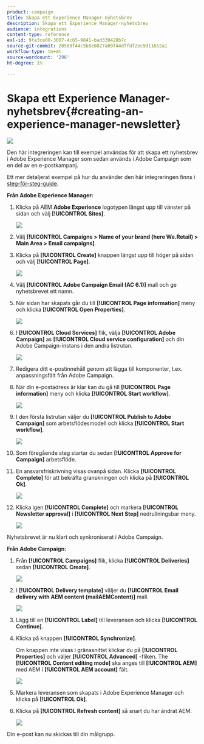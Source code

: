 ```yaml
---
product: campaign
title: Skapa ett Experience Manager-nyhetsbrev
description: Skapa ett Experience Manager-nyhetsbrev
audience: integrations
content-type: reference
exl-id: 9fa3ce08-3007-4c65-9841-bad339428b7c
source-git-commit: 20509f44c5b8e0827a09f44dffdf2ec9d11652a1
workflow-type: tm+mt
source-wordcount: '296'
ht-degree: 1%

---
```


# Skapa ett Experience Manager-nyhetsbrev{#creating-an-experience-manager-newsletter}

![](../../assets/common.svg)

Den här integreringen kan till exempel användas för att skapa ett nyhetsbrev i Adobe Experience Manager som sedan används i Adobe Campaign som en del av en e-postkampanj.

Ett mer detaljerat exempel på hur du använder den här integreringen finns i [steg-för-steg-guide](https://helpx.adobe.com/campaign/kb/acc-aem.html).

**Från Adobe Experience Manager:**

1. Klicka på AEM **Adobe Experience** logotypen längst upp till vänster på sidan och välj **[!UICONTROL Sites]**.

   ![](assets/aem_uc_1.png)

1. Välj **[!UICONTROL Campaigns > Name of your brand (here We.Retail) > Main Area > Email campaigns]**.
1. Klicka på **[!UICONTROL Create]** knappen längst upp till höger på sidan och välj **[!UICONTROL Page]**.

   ![](assets/aem_uc_2.png)

1. Välj **[!UICONTROL Adobe Campaign Email (AC 6.1)]** mall och ge nyhetsbrevet ett namn.
1. När sidan har skapats går du till **[!UICONTROL Page information]** meny och klicka **[!UICONTROL Open Properties]**.

   ![](assets/aem_uc_3.png)

1. I **[!UICONTROL Cloud Services]** flik, välja **[!UICONTROL Adobe Campaign]** as **[!UICONTROL Cloud service configuration]** och din Adobe Campaign-instans i den andra listrutan.

   ![](assets/aem_uc_4.png)

1. Redigera ditt e-postinnehåll genom att lägga till komponenter, t.ex. anpassningsfält från Adobe Campaign.
1. När din e-postadress är klar kan du gå till **[!UICONTROL Page information]** meny och klicka **[!UICONTROL Start workflow]**.

   ![](assets/aem_uc_5.png)

1. I den första listrutan väljer du **[!UICONTROL Publish to Adobe Campaign]** som arbetsflödesmodell och klicka **[!UICONTROL Start workflow]**.

   ![](assets/aem_uc_6.png)

1. Som föregående steg startar du sedan **[!UICONTROL Approve for Campaign]** arbetsflöde.
1. En ansvarsfriskrivning visas ovanpå sidan. Klicka **[!UICONTROL Complete]** för att bekräfta granskningen och klicka på **[!UICONTROL Ok]**.

   ![](assets/aem_uc_7.png)

1. Klicka igen **[!UICONTROL Complete]** och markera **[!UICONTROL Newsletter approval]** i **[!UICONTROL Next Step]** nedrullningsbar meny.

   ![](assets/aem_uc_8.png)

Nyhetsbrevet är nu klart och synkroniserat i Adobe Campaign.

**Från Adobe Campaign:**

1. Från **[!UICONTROL Campaigns]** flik, klicka **[!UICONTROL Deliveries]** sedan **[!UICONTROL Create]**.

   ![](assets/aem_uc_9.png)

1. I **[!UICONTROL Delivery template]** väljer du **[!UICONTROL Email delivery with AEM content (mailAEMContent)]** mall.

   ![](assets/aem_uc_10.png)

1. Lägg till en **[!UICONTROL Label]** till leveransen och klicka **[!UICONTROL Continue]**.
1. Klicka på knappen **[!UICONTROL Synchronize]**.

   Om knappen inte visas i gränssnittet klickar du på **[!UICONTROL Properties]** och väljer **[!UICONTROL Advanced]** -fliken. The **[!UICONTROL Content editing mode]** ska anges till **[!UICONTROL AEM]** med AEM i **[!UICONTROL AEM account]** fält.

   ![](assets/aem_uc_11.png)

1. Markera leveransen som skapats i Adobe Experience Manager och klicka på **[!UICONTROL Ok]**.
1. Klicka på **[!UICONTROL Refresh content]** så snart du har ändrat AEM.

   ![](assets/aem_uc_12.png)

Din e-post kan nu skickas till din målgrupp.

